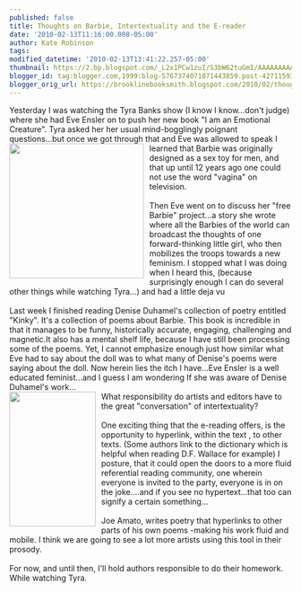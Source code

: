 ```yaml
---
published: false
title: Thoughts on Barbie, Intertextuality and the E-reader
date: '2010-02-13T11:16:00.008-05:00'
author: Kate Robinson
tags: 
modified_datetime: '2010-02-13T13:41:22.257-05:00'
thumbnail: https://2.bp.blogspot.com/_L2x1PCw1zuI/S3bW62tuGmI/AAAAAAAAABY/dWiIGL4djXw/s72-c/eve+ensler.jpg
blogger_id: tag:blogger.com,1999:blog-5767374071871443859.post-4271159353647561608
blogger_orig_url: https://brooklinebooksmith.blogspot.com/2010/02/thoughts-on-barbie-intertextuality-and.html
---
```


Yesterday I was watching the <span id="SPELLING_ERROR_0" class="blsp-spelling-error">Tyra</span> Banks show (I know I know...don't judge) where she had Eve <span id="SPELLING_ERROR_1" class="blsp-spelling-error">Ensler</span> on to push her new book "I am an Emotional Creature". <span id="SPELLING_ERROR_2" class="blsp-spelling-error">Tyra</span> asked her her usual mind-bogglingly poignant questions...but once we got through that and Eve was allowed to speak I learned that<a href="https://2.bp.blogspot.com/_L2x1PCw1zuI/S3bW62tuGmI/AAAAAAAAABY/dWiIGL4djXw/s1600-h/eve+ensler.jpg"><img style="MARGIN: 0px 10px 10px 0px; WIDTH: 240px; FLOAT: left; HEIGHT: 240px; CURSOR: hand" id="BLOGGER_PHOTO_ID_5437769906704489058" border="0" alt="" src="https://2.bp.blogspot.com/_L2x1PCw1zuI/S3bW62tuGmI/AAAAAAAAABY/dWiIGL4djXw/s320/eve+ensler.jpg" /></a> Barbie was originally designed as a sex toy for men, and that up until 12 years ago one could not use the word "vagina" on television.<br /><br />Then Eve went on to discuss her "free Barbie" project...a story she wrote where all the Barbies of the world can broadcast the thoughts of one forward-thinking little girl, who then mobilizes the troops towards a new feminism. I stopped what I was doing when I heard this, (because surprisingly enough I can do several other things while watching <span id="SPELLING_ERROR_3" class="blsp-spelling-error">Tyra</span>...) and had a little <span id="SPELLING_ERROR_4" class="blsp-spelling-error">deja</span> <span id="SPELLING_ERROR_5" class="blsp-spelling-error">vu</span><br /><br />Last week I finished reading Denise <span id="SPELLING_ERROR_6" class="blsp-spelling-error">Duhamel's</span> collection of poetry entitled "Kinky". It's a collection of poems about Barbie. This book is incredible in that it manages to be funny, historically accurate, engaging, challenging and magnetic.It also has a mental shelf life, because I have still been processing some of the poems. Yet, I cannot emphasize enough just how similar what Eve had to say about the doll was to what many of Denise's poems were saying about the doll. Now herein lies the itch I have...Eve <span id="SPELLING_ERROR_7" class="blsp-spelling-error">Ensler</span> is a well educated feminist...and I guess I am wondering If she was aware of Denise <span id="SPELLING_ERROR_8" class="blsp-spelling-error">Duhamel's</span> work...<br />What responsibility do artists and <span id="SPELLING_ERROR_9" class="blsp-spelling-error">edi</span><a href="https://1.bp.blogspot.com/_L2x1PCw1zuI/S3bW6oqCA4I/AAAAAAAAABQ/kUCBHaUv4Mo/s1600-h/kinky.jpg"><img style="MARGIN: 0px 10px 10px 0px; WIDTH: 154px; FLOAT: left; HEIGHT: 240px; CURSOR: hand" id="BLOGGER_PHOTO_ID_5437769902930920322" border="0" alt="" src="https://1.bp.blogspot.com/_L2x1PCw1zuI/S3bW6oqCA4I/AAAAAAAAABQ/kUCBHaUv4Mo/s320/kinky.jpg" /></a>tors have to the great "conversation" of <span id="SPELLING_ERROR_10" class="blsp-spelling-error">intertextuality</span>?<br /><br />One exciting thing that the e-reading offers, is the opportunity to hyperlink, within the text , to other texts. (Some authors link to the dictionary which is helpful when reading D.F. Wallace for example) I posture, that it could open the doors to a more fluid referential reading community, one wherein everyone is invited to the party, everyone is in on the joke....and if you see no hypertext...that too can signify a certain something...<br /><br />Joe <span id="SPELLING_ERROR_11" class="blsp-spelling-error">Amato</span>, writes poetry that hyperlinks to other parts of his own poems -making his work fluid and mobile. I think we are going to see a lot more artists using this tool in their prosody.<br /><br />For now, and until then, I'll hold authors responsible to do their homework. While watching <span id="SPELLING_ERROR_12" class="blsp-spelling-error">Tyra</span>.